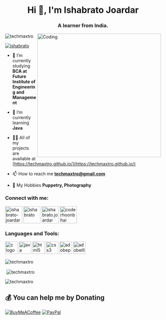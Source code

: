<div align="center">
</div>
<h1 align="center">Hi 👋, I'm Ishabrato Joardar</h1>
<h3 <h3 align="center">A learner from India.</h3>
<img align="right" alt="Coding" width="400" src="https://camo.githubusercontent.com/c1dcb74cc1c1835b1d716f5051499a2814c683c806b15f04b0eba492863703e9/68747470733a2f2f63646e2e6472696262626c652e636f6d2f75736572732f3733303730332f73637265656e73686f74732f363538313234332f6176656e746f2e676966"

<p align="left"> <img src="https://komarev.com/ghpvc/?username=techmaxtro&label=Profile%20views&color=0e75b6&style=flat" alt="techmaxtro" /> </p>

<p align="left"> <a href="https://twitter.com/ishabrato" target="blank"><img src="https://img.shields.io/twitter/follow/ishabrato?logo=twitter&style=for-the-badge" alt="ishabrato" /></a> </p>

- 🔭 I’m currently studying **BCA at Future Institute of Engineering and Management**

- 🌱 I’m currently learning **Java**

- 👨‍💻 All of my projects are available at [https://techmaxtro.github.io/](https://techmaxtro.github.io/)

- 📫 How to reach me **techmaxtro@gmail.com**

- 🧩 My Hobbies **Puppetry, Photography**

<h3 align="left">Connect with me:</h3>
<p align="left">
<a href="https://linkedin.com/in/ishabrato-joardar" target="blank"><img align="center" src="https://user-images.githubusercontent.com/74038190/235294012-0a55e343-37ad-4b0f-924f-c8431d9d2483.gif" alt="ishabrato-joardar" height="55"/></a>
<a href="https://twitter.com/ishabrato" target="blank"><img align="center" src="https://user-images.githubusercontent.com/74038190/235294011-b8074c31-9097-4a65-a594-4151b58743a8.gif" alt="ishabrato" height="55"/></a>
<a href="https://fb.com/ishabrato.joardar" target="blank"><img align="center" src="https://user-images.githubusercontent.com/74038190/235294010-ec412ef5-e3da-4efa-b1d4-0ab4d4638755.gif" alt="ishabrato.joardar" height="55"/></a>
<a href="https://instagram.com/coderhoonbhai" target="blank"><img align="center" src="https://user-images.githubusercontent.com/74038190/235294013-a33e5c43-a01c-43f6-b44d-a406d8b4ab75.gif" alt="coderhoonbhai" height="55"/></a>
</p>

<h3 align="left">Languages and Tools:</h3>
<p align="left"> <img src="https://cdn.jsdelivr.net/gh/devicons/devicon/icons/c/c-original.svg" height="40" alt="c logo"  />
  <img src="https://skillicons.dev/icons?i=java" height="40" alt="java logo"  />
  <img src="https://cdn.jsdelivr.net/gh/devicons/devicon/icons/html5/html5-original.svg" height="40" alt="html5 logo"  />
  <img src="https://cdn.jsdelivr.net/gh/devicons/devicon/icons/css3/css3-original.svg" height="40" alt="css3 logo"  />
  <img src="https://cdn.simpleicons.org/adobephotoshop/31A8FF" height="40" alt="adobephotoshop logo"  />
  <img src="https://cdn.simpleicons.org/adobeillustrator/FF9A00" height="40" alt="adobeillustrator logo"  /></p>

<p><img align="center" src="https://github-readme-stats.vercel.app/api/top-langs?username=techmaxtro&show_icons=true&locale=en&layout=compact&theme=transparent&hide_border=true" alt="techmaxtro" /></p>

<p>&nbsp;<img align="center" src="https://github-readme-stats.vercel.app/api?username=techmaxtro&show_icons=true&locale=en&theme=transparent&hide_border=true" alt="techmaxtro" /></p>

<p><img align="center" src="https://github-readme-streak-stats.herokuapp.com/?user=techmaxtro&theme=transparent&hide_border=true" alt="techmaxtro" /></p>

  ## 💰 You can help me by Donating
  [![BuyMeACoffee](https://img.shields.io/badge/Buy%20Me%20a%20Coffee-ffdd00?style=for-the-badge&logo=buy-me-a-coffee&logoColor=black)](https://buymeacoffee.com/ishabrato) [![PayPal](https://img.shields.io/badge/PayPal-00457C?style=for-the-badge&logo=paypal&logoColor=white)](https://paypal.me/ishabrato) 
